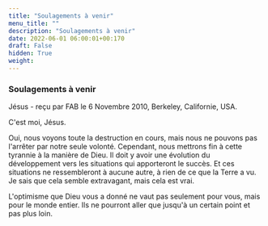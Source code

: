 ```yaml
---
title: "Soulagements à venir"
menu_title: ""
description: "Soulagements à venir"
date: 2022-06-01 06:00:01+00:170
draft: False
hidden: True
weight:
---
```

### Soulagements à venir

Jésus - reçu par FAB le 6 Novembre 2010, Berkeley, Californie, USA.

C'est moi, Jésus.

Oui, nous voyons toute la destruction en cours, mais nous ne pouvons pas l'arrêter par notre seule volonté. Cependant, nous mettrons fin à cette tyrannie à la manière de Dieu. Il doit y avoir une évolution du développement vers les situations qui apporteront le succès. Et ces situations ne ressembleront à aucune autre, à rien de ce que la Terre a vu. Je sais que cela semble extravagant, mais cela est vrai.

L'optimisme que Dieu vous a donné ne vaut pas seulement pour vous, mais pour le monde entier. Ils ne pourront aller que jusqu'à un certain point et pas plus loin.